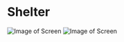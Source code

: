 # Shelter 
![Image of Screen](Stranded-Alien-Dawn/Buildable%20Objects/Camp/Shelter-ScrapMetal-Icon.png?raw=true)
![Image of Screen](DU-Basic-Storage-Capacity-Ore.png?raw=true)

